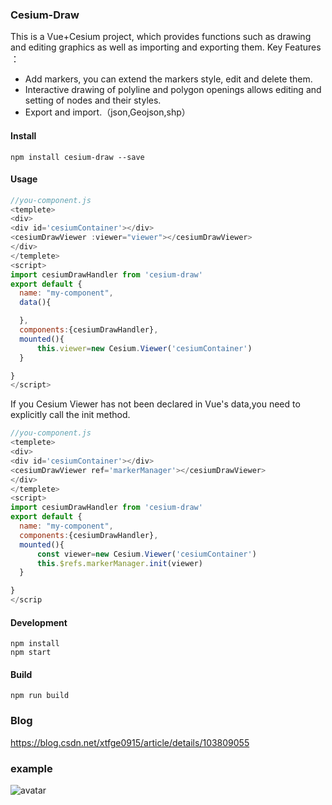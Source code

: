 <!--
 * @Author: zhangbo
 * @E-mail: zhangb@geovis.com.cn
 * @Date: 2019-10-09 19:43:05
 * @LastEditors  : zhangbo
 * @LastEditTime : 2020-01-02 19:07:11
 * @Desc: 
 -->
### Cesium-Draw
This is a Vue+Cesium project, which provides functions such as drawing and editing graphics as well as importing and exporting them.
Key Features ：
- Add markers, you can extend the markers style, edit and delete them.
- Interactive drawing of polyline and polygon openings allows editing and setting of nodes and their styles.
- Export and import.（json,Geojson,shp）

#### Install
```
npm install cesium-draw --save
```
#### Usage
```js
//you-component.js
<templete>
<div>
<div id='cesiumContainer'></div>
<cesiumDrawViewer :viewer="viewer"></cesiumDrawViewer>
</div>
</templete>
<script>
import cesiumDrawHandler from 'cesium-draw'
export default {
  name: "my-component",
  data(){

  },
  components:{cesiumDrawHandler},
  mounted(){
      this.viewer=new Cesium.Viewer('cesiumContainer')
  }

}
</script>
```
If you Cesium Viewer has not been declared in Vue's data,you need to explicitly call the init method.
```js
//you-component.js
<templete>
<div>
<div id='cesiumContainer'></div>
<cesiumDrawViewer ref='markerManager'></cesiumDrawViewer>
</div>
</templete>
<script>
import cesiumDrawHandler from 'cesium-draw'
export default {
  name: "my-component",
  components:{cesiumDrawHandler},
  mounted(){
      const viewer=new Cesium.Viewer('cesiumContainer')
      this.$refs.markerManager.init(viewer)
  }

}
</scrip
```
#### Development
```
npm install
npm start
```
#### Build
```
npm run build
```

### Blog
https://blog.csdn.net/xtfge0915/article/details/103809055

### example
![avatar](https://img-blog.csdnimg.cn/20200102184048249.gif)
